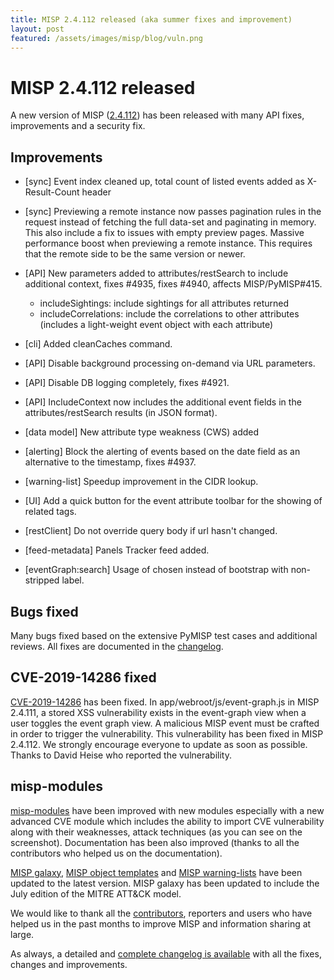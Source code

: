 ```yaml
---
title: MISP 2.4.112 released (aka summer fixes and improvement)
layout: post
featured: /assets/images/misp/blog/vuln.png
---
```


# MISP 2.4.112 released

A new version of MISP ([2.4.112](https://github.com/MISP/MISP/tree/v2.4.112)) has been released with many API fixes, improvements and a security fix.

## Improvements

- [sync] Event index cleaned up, total count of listed events added as X-Result-Count header
- [sync] Previewing a remote instance now passes pagination rules in the request instead of fetching the full data-set and paginating in memory. This also include a fix to issues with empty preview pages. Massive performance boost when previewing a remote instance. This requires that the remote side to be the same version or newer.
- [API] New parameters added to attributes/restSearch to include additional context, fixes #4935, fixes #4940, affects MISP/PyMISP#415.

  - includeSightings: include sightings for all attributes returned
  - includeCorrelations: include the correlations to other attributes (includes a light-weight event object with each attribute)
- [cli] Added cleanCaches command.
- [API] Disable background processing on-demand via URL parameters.
- [API] Disable DB logging completely, fixes #4921.
- [API] IncludeContext now includes the additional event fields in the attributes/restSearch results (in JSON format).
- [data model] New attribute type weakness (CWS) added
- [alerting] Block the alerting of events based on the date field as an alternative to the timestamp, fixes #4937.
- [warning-list] Speedup improvement in the CIDR lookup.
- [UI] Add a quick button for the event attribute toolbar for the showing of related tags.
- [restClient] Do not override query body if url hasn't changed.
- [feed-metadata] Panels Tracker feed added.
- [eventGraph:search] Usage of chosen instead of bootstrap with non- stripped label.

## Bugs fixed

Many bugs fixed based on the extensive PyMISP test cases and additional reviews. All fixes are documented in the [changelog](https://www.misp-project.org/Changelog.txt).

## CVE-2019-14286 fixed

[CVE-2019-14286](https://cve.circl.lu/cve/CVE-2019-14286) has been fixed. In app/webroot/js/event-graph.js in MISP 2.4.111, a stored XSS vulnerability exists in the event-graph view when a user toggles the event graph view. A malicious MISP event must be crafted in order to trigger the vulnerability. This vulnerability has been fixed in MISP 2.4.112. We strongly encourage everyone to update as soon as possible. Thanks to David Heise who reported the vulnerability.

## misp-modules

[misp-modules](https://misp.github.io/misp-modules/) have been improved with new modules especially with a new advanced CVE module which includes the ability to import CVE vulnerability along with their weaknesses, attack techniques (as you can see on the screenshot). Documentation has been also improved (thanks to all the contributors who helped us on the documentation).

[MISP galaxy](https://www.misp-project.org/galaxy.html), [MISP object templates](https://www.misp-project.org/objects.html) and [MISP warning-lists](https://github.com/MISP/misp-warninglists/) have been updated to the latest version. MISP galaxy has been updated to include the July edition of the MITRE ATT&CK model.

We would like to thank all the [contributors](/contributors), reporters and users who have helped us in the past months to improve MISP and information sharing at large.

As always, a detailed and [complete changelog is available](https://www.misp-project.org/Changelog.txt) with all the fixes, changes and improvements.


